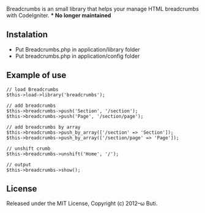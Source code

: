 Breadcrumbs is an small library that helps your manage HTML breadcrumbs with CodeIgniter.
__* No longer maintained__

## Instalation

* Put Breadcrumbs.php in application/library folder
* Put breadcrumbs.php in application/config folder

## Example of use

	// load Breadcrumbs
	$this->load->library('breadcrumbs');

	// add breadcrumbs
	$this->breadcrumbs->push('Section', '/section');
	$this->breadcrumbs->push('Page', '/section/page');

	// add breadcrumbs by array
	$this->breadcrumbs->push_by_array(['/section' => 'Section']);
	$this->breadcrumbs->push_by_array(['/section/page' => 'Page']);

	// unshift crumb
	$this->breadcrumbs->unshift('Home', '/');

	// output
	$this->breadcrumbs->show();

## License

Released under the MIT License, Copyright (c) 2012–ω Buti.
